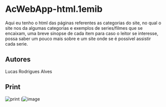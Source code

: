 # AcWebApp-html.1emib
Aqui eu tenho o html das páginas referentes as categorias do site, no qual o site nos da algumas categorias e exemplos de series/filmes que se encaixam, uma breve sinopse de cada item para caso o leitor se interesse, possa saber um pouco mais sobre e um site onde se é possível assistir cada serie.

## Autores
Lucas Rodrigues Alves

## Print 
![print](https://media.discordapp.net/attachments/960884773725831228/1044953021685186680/image.png?width=1329&height=683)
(![image](https://user-images.githubusercontent.com/84428281/203547942-f0e56a6e-45ce-48af-9f01-3f01219aa52e.png)

